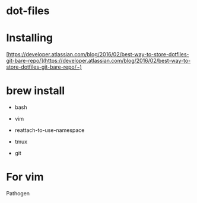 # dot-files

# Installing

[https://developer.atlassian.com/blog/2016/02/best-way-to-store-dotfiles-git-bare-repo/](https://developer.atlassian.com/blog/2016/02/best-way-to-store-dotfiles-git-bare-repo/¬)

# brew install

* bash

* vim

* reattach-to-use-namespace

* tmux

* git

# For vim

Pathogen